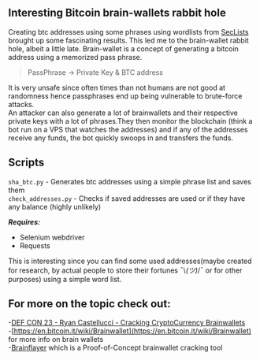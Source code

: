 ## Interesting Bitcoin brain-wallets rabbit hole

Creating btc addresses using some phrases using wordlists from [SecLists](https://github.com/danielmiessler/SecLists) brought up  some 
fascinating results. This led me to the brain-wallet rabbit hole, albeit a little late.
Brain-wallet is a concept of generating a bitcoin address using a memorized pass phrase.
> PassPhrase -> Private Key & BTC address
>


It is very unsafe since often times than not humans are not good at randomness hence passphrases end up being vulnerable to brute-force attacks.\
An attacker can also generate a lot of brainwallets and their respective private keys with a lot of phrases.They then monitor the blockchain (think a bot run on a VPS that watches the addresses) and if any of the addresses receive any funds, the bot quickly swoops in and transfers the funds.


## Scripts

`sha_btc.py` - Generates btc addresses using a simple phrase list and saves them \
`check_addresses.py` - Checks if saved addresses are used or if they have any balance (highly unlikely)

***Requires:***
>
- Selenium webdriver
- Requests
>
This is interesting since you can find some used addresses(maybe created for research, by actual people to store their fortunes ¯\\_(ツ)_/¯ or for other purposes) using a simple word list.

 ## For more on the topic check out:

-[DEF CON 23 - Ryan Castellucci - Cracking CryptoCurrency Brainwallets](https://www.youtube.com/watch?v=foil0hzl4Pg)\
-[https://en.bitcoin.it/wiki/Brainwallet](https://en.bitcoin.it/wiki/Brainwallet) for more info on brain wallets\
-[Brainflayer](https://github.com/ryancdotorg/brainflayer) which is a Proof-of-Concept brainwallet cracking tool 
